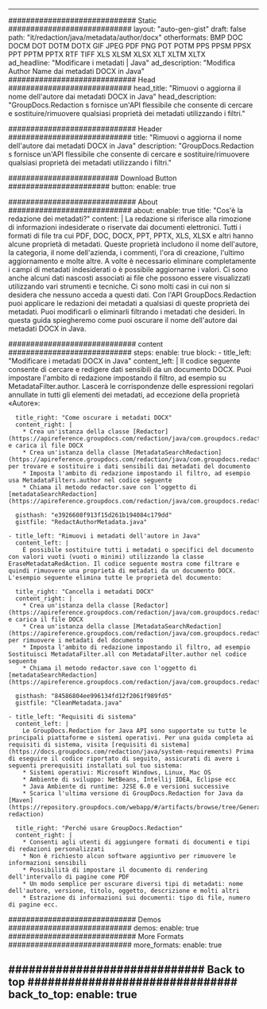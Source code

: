 
---
############################# Static ############################
layout: "auto-gen-gist" 
draft: false
path: "it/redaction/java/metadata/author/docx"
otherformats: BMP DOC DOCM DOT DOTM DOTX GIF JPEG PDF PNG POT POTM PPS PPSM PPSX PPT PPTM PPTX RTF TIFF XLS XLSM XLSX XLT XLTM XLTX  
ad_headline: "Modificare i metadati | Java"
ad_description: "Modifica Author Name dai metadati DOCX in Java"
############################# Head ############################
head_title: "Rimuovi o aggiorna il nome dell'autore dai metadati DOCX in Java"
head_description: "GroupDocs.Redaction s fornisce un'API flessibile che consente di cercare e sostituire/rimuovere qualsiasi proprietà dei metadati utilizzando i filtri."

############################# Header ############################
title: "Rimuovi o aggiorna il nome dell'autore dai metadati DOCX in Java"
description: "GroupDocs.Redaction s fornisce un'API flessibile che consente di cercare e sostituire/rimuovere qualsiasi proprietà dei metadati utilizzando i filtri."

######################### Download Button #######################
button:
    enable: true

############################# About ############################
about:
    enable: true
    title: "Cos'è la redazione dei metadati?"
    content: |
        La redazione si riferisce alla rimozione di informazioni indesiderate o riservate dai documenti elettronici. Tutti i formati di file tra cui PDF, DOC, DOCX, PPT, PPTX, XLS, XLSX e altri hanno alcune proprietà di metadati. Queste proprietà includono il nome dell'autore, la categoria, il nome dell'azienda, i commenti, l'ora di creazione, l'ultimo aggiornamento e molte altre. A volte è necessario eliminare completamente i campi di metadati indesiderati o è possibile aggiornarne i valori. Ci sono anche alcuni dati nascosti associati ai file che possono essere visualizzati utilizzando vari strumenti e tecniche. Ci sono molti casi in cui non si desidera che nessuno acceda a questi dati. Con l'API GroupDocs.Redaction puoi applicare le redazioni dei metadati a qualsiasi di queste proprietà dei metadati. Puoi modificarli o eliminarli filtrando i metadati che desideri. In questa guida spiegheremo come puoi oscurare il nome dell'autore dai metadati DOCX in Java.

############################# content ############################
steps:
    enable: true
    block:
    - title_left: "Modificare i metadati DOCX in Java"
      content_left: |
        Il codice seguente consente di cercare e redigere dati sensibili da un documento DOCX. Puoi impostare l'ambito di redazione impostando il filtro, ad esempio su MetadataFilter.author. Lascerà le corrispondenze delle espressioni regolari annullate in tutti gli elementi dei metadati, ad eccezione della proprietà «Autore»: 

      title_right: "Come oscurare i metadati DOCX"
      content_right: |
        * Crea un'istanza della classe [Redactor](https://apireference.groupdocs.com/redaction/java/com.groupdocs.redaction/Redactor) e carica il file DOCX
        * Crea un'istanza della classe [MetadataSearchRedaction](https://apireference.groupdocs.com/redaction/java/com.groupdocs.redaction.redactions/MetadataSearchRedaction) per trovare e sostituire i dati sensibili dai metadati del documento
        * Imposta l'ambito di redazione impostando il filtro, ad esempio usa MetadataFilters.author nel codice seguente
        * Chiama il metodo redactor.save con l'oggetto di [metadataSearchRedaction](https://apireference.groupdocs.com/redaction/java/com.groupdocs.redaction.redactions/MetadataSearchRedaction) 

      gisthash: "e3926608f913f15d261b194084c179dd"
      gistfile: "RedactAuthorMetadata.java"
      
    - title_left: "Rimuovi i metadati dell'autore in Java"
      content_left: |
        È possibile sostituire tutti i metadati o specifici del documento con valori vuoti (vuoti o minimi) utilizzando la classe EraseMetadataRedAction. Il codice seguente mostra come filtrare e quindi rimuovere una proprietà di metadati da un documento DOCX. L'esempio seguente elimina tutte le proprietà del documento: 
        
      title_right: "Cancella i metadati DOCX"
      content_right: |
        * Crea un'istanza della classe [Redactor](https://apireference.groupdocs.com/redaction/java/com.groupdocs.redaction/Redactor) e carica il file DOCX
        * Crea un'istanza della classe [MetadataSearchRedaction](https://apireference.groupdocs.com/redaction/java/com.groupdocs.redaction.redactions/MetadataSearchRedaction) per rimuovere i metadati del documento
        * Imposta l'ambito di redazione impostando il filtro, ad esempio Sostituisci MetadataFilter.all con MetadataFilter.author nel codice seguente
        * Chiama il metodo redactor.save con l'oggetto di [metadataSearchRedaction](https://apireference.groupdocs.com/redaction/java/com.groupdocs.redaction.redactions/MetadataSearchRedaction) 
        
      gisthash: "84586804ee996134fd12f2061f989fd5"
      gistfile: "CleanMetadata.java"

    - title_left: "Requisiti di sistema"
      content_left: |
        Le GroupDocs.Redaction for Java API sono supportate su tutte le principali piattaforme e sistemi operativi. Per una guida completa ai requisiti di sistema, visita [requisiti di sistema](https://docs.groupdocs.com/redaction/java/system-requirements) Prima di eseguire il codice riportato di seguito, assicurati di avere i seguenti prerequisiti installati sul tuo sistema:
        * Sistemi operativi: Microsoft Windows, Linux, Mac OS
        * Ambiente di sviluppo: NetBeans, Intellij IDEA, Eclipse ecc
        * Java Ambiente di runtime: J2SE 6.0 e versioni successive
        * Scarica l'ultima versione di GroupDocs.Redaction for Java da [Maven](https://repository.groupdocs.com/webapp/#/artifacts/browse/tree/General/repo/com/groupdocs/groupdocs-redaction)
        
      title_right: "Perché usare GroupDocs.Redaction"
      content_right: |
        * Consenti agli utenti di aggiungere formati di documenti e tipi di redazioni personalizzati
        * Non è richiesto alcun software aggiuntivo per rimuovere le informazioni sensibili
        * Possibilità di impostare il documento di rendering dell'intervallo di pagine come PDF
        * Un modo semplice per oscurare diversi tipi di metadati: nome dell'autore, versione, titolo, oggetto, descrizione e molti altri
        * Estrazione di informazioni sui documenti: tipo di file, numero di pagine ecc.
        

############################# Demos ############################
demos:
    enable: true
############################# More Formats ############################
more_formats:
    enable: true

############################# Back to top ###############################
back_to_top:
    enable: true
---